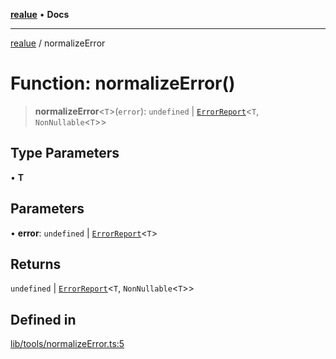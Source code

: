[**realue**](../README.md) • **Docs**

***

[realue](../README.md) / normalizeError

# Function: normalizeError()

> **normalizeError**\<`T`\>(`error`): `undefined` \| [`ErrorReport`](../type-aliases/ErrorReport.md)\<`T`, `NonNullable`\<`T`\>\>

## Type Parameters

• **T**

## Parameters

• **error**: `undefined` \| [`ErrorReport`](../type-aliases/ErrorReport.md)\<`T`\>

## Returns

`undefined` \| [`ErrorReport`](../type-aliases/ErrorReport.md)\<`T`, `NonNullable`\<`T`\>\>

## Defined in

[lib/tools/normalizeError.ts:5](https://github.com/nevoland/realue/blob/f0861eda689780090ad24f17b0b38643f5880cf7/lib/tools/normalizeError.ts#L5)
